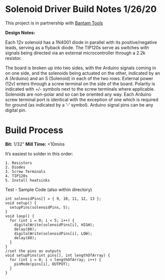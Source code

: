 # Solenoid Driver Build Notes 1/26/20

This project is in partnership with [Bantam Tools](https://www.bantamtools.com)

**Design Notes:**

Each 12v solenoid has a 1N4001 diode in parallel with its positive/negative leads, serving as a flyback diode.  The TIP120s serve as switches with signals being directed via an external microcontroller through a 2.2k resistor.

The board is broken up into two sides, with the Arduino signals coming in on one side, and the solenoids being actuated on the other, indicated by an A (Arduino) and an S (Solenoid) in each of the two rows.  External power (12v) enters through a screw terminal on the side of the board.  Polarity is indicated with +/- symbols next to the screw terminals where applicable.  Solenoids are non-polar and so can be oriented any way.  Each Arduino screw terminal port is identical with the exception of one which is required for ground (as indicated by a ‘-‘ symbol).  Arduino signal pins can be any digital pin.

# Build Process
**Bit:** 1/32”
**Mill Time:** <10mins

It’s easiest to solder in this order:
```
1. Resistors
2. Diodes
3. Screw Terminals
4. TIP120s
5. Install heatsinks
```


Test - Sample Code (also within directory)

```
int solenoidPins[] = { 9, 10, 11, 12, 13 };
void setup() {
  setupPins(solenoidPins, 5);
}
void loop() {
  for (int i = 0; i < 5; i++) {
    digitalWrite(solenoidPins[i], HIGH);
	delay(80);
    digitalWrite(solenoidPins[i], LOW);
	delay(80);
  }
}
//set the pins as outputs
void setupPins(int pins[], int lengthOfArray) {
  for (int i = 0; i < lengthOfArray; i++) {
	pinMode(pins[i], OUTPUT);
  }
}
```
